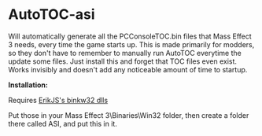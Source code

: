 # AutoTOC-asi

Will automatically generate all the PCConsoleTOC.bin files that Mass Effect 3 needs, every time the game starts up. This is made primarily for modders, so they don't have to remember to manually run AutoTOC everytime the update some files. Just install this and forget that TOC files even exist. Works invisibly and doesn't add any noticeable amount of time to startup.

**Installation:**

Requires [ErikJS's binkw32 dlls](https://github.com/Erik-JS/masseffect-binkw32/releases/tag/r4)

Put those in your Mass Effect 3\Binaries\Win32 folder, then create a folder there called ASI, and put this in it.
